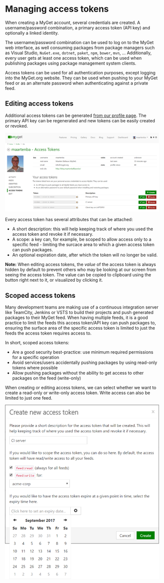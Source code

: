 # Managing access tokens

When creating a MyGet account, several credentials are created. A username/password combination, a primary access token (API key) and optionally a linked identity.

The username/password combination can be used to log on to the MyGet web interface, as well consuming packages from package managers such as Visual Studio, `NuGet.exe`, `dotnet`, `paket`, `npm`, `bower`, `mvn`, ... Additionally, every user gets at least one access token, which can be used when publishing packages using package management system clients.

Access tokens can be used for all authentication purposes, except logging into the MyGet.org website. They can be used when pushing to your MyGet feed or as an alternate password when authenticating against a private feed.

## Editing access tokens

Additional access tokens can be generated [from our profile page](https://www.myget.org/profile/Me#!/AccessTokens). The primary API key can be regenerated and new tokens can be easily created or revoked.

![Managing access tokens](assets/access_token_management.png)

Every access token has several attributes that can be attached:
 
* A short description: this will help keeping track of where you used the access token and revoke it if necessary.
* A scope: a key can, for example, be scoped to allow access only to a specific feed - limiting the surcace area to which a given access token can push packages.
* An optional expiration date, after which the token will no longer be valid.

<p class="alert alert-info">
    <strong>Note:</strong> When editing access tokens, the <em>value</em> of the access token is always hidden by default to prevent others who may be looking at our screen from seeing the access token. The value can be copied to clipboard using the button right next to it, or visualized by clicking it.
</p>

## Scoped access tokens

Many development teams are making use of a continuous integration server like TeamCity, Jenkins or VSTS to build their projects and push generated packages to their MyGet feed. When having multiple feeds, it is a good practice to limit the feeds this access token/API key can push packages to, ensuring the surface area of the specific access token is limited to just the feeds the access token requires access to.

In short, scoped access tokens:

* Are a good security best-practice: use minimum required permissions for a specific operation
* Avoid services/users accidentally pushing packages by using read-only tokens where possible
* Allow pushing packages without the ability to get access to other packages on the feed (write-only)

When creating or editing access tokens, we can select whether we want to create a read-only or write-only access token. Write access can also be limited to just one feed.

![Edit access token description, scope, expiration](assets/edit-access-token.png)



